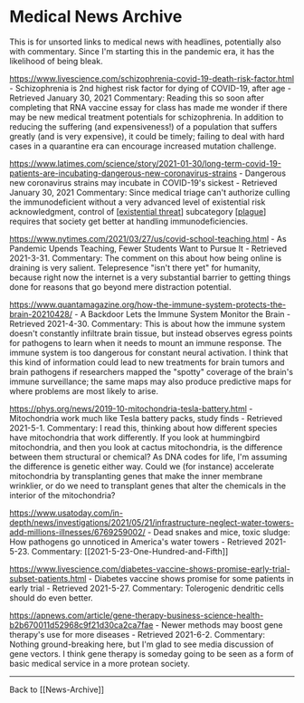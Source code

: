 # Medical News Archive

This is for unsorted links to medical news with headlines, potentially also with commentary.  Since I'm starting this in the pandemic era, it has the likelihood of being bleak.

https://www.livescience.com/schizophrenia-covid-19-death-risk-factor.html - Schizophrenia is 2nd highest risk factor for dying of COVID-19, after age - Retrieved January 30, 2021
Commentary:  Reading this so soon after completing that RNA vaccine essay for class has made me wonder if there may be new medical treatment potentials for schizophrenia.  In addition to reducing the suffering (and expensiveness!) of a population that suffers greatly (and is very expensive), it could be timely; failing to deal with hard cases in a quarantine era can encourage increased mutation challenge.

https://www.latimes.com/science/story/2021-01-30/long-term-covid-19-patients-are-incubating-dangerous-new-coronavirus-strains - Dangerous new coronavirus strains may incubate in COVID-19's sickest - Retrieved January 30, 2021
Commentary:  Since medical triage can't authorize culling the immunodeficient without a very advanced level of existential risk acknowledgment, control of [[existential threat]] subcategory [[plague]] requires that society get better at handling immunodeficiencies.

https://www.nytimes.com/2021/03/27/us/covid-school-teaching.html - As Pandemic Upends Teaching, Fewer Students Want to Pursue It - Retrieved 2021-3-31.
Commentary:  The comment on this about how being online is draining is very salient.  Telepresence "isn't there yet" for humanity, because right now the internet is a very substantial barrier to getting things done for reasons that go beyond mere distraction potential.

https://www.quantamagazine.org/how-the-immune-system-protects-the-brain-20210428/ - A Backdoor Lets the Immune System Monitor the Brain - Retrieved 2021-4-30.  Commentary:  This is about how the immune system doesn't constantly infiltrate brain tissue, but instead observes egress points for pathogens to learn when it needs to mount an immune response.  The immune system is too dangerous for constant neural activation.  I think that this kind of information could lead to new treatments for brain tumors and brain pathogens if researchers mapped the "spotty" coverage of the brain's immune surveillance; the same maps may also produce predictive maps for where problems are most likely to arise.

https://phys.org/news/2019-10-mitochondria-tesla-battery.html - Mitochondria work much like Tesla battery packs, study finds - Retrieved 2021-5-1.  Commentary:  I read this, thinking about how different species have mitochondria that work differently.  If you look at hummingbird mitochondria, and then you look at cactus mitochondria, is the difference between them structural or chemical?  As DNA codes for life, I'm assuming the difference is genetic either way.  Could we (for instance) accelerate mitochondria by transplanting genes that make the inner membrane wrinklier, or do we need to transplant genes that alter the chemicals in the interior of the mitochondria?

https://www.usatoday.com/in-depth/news/investigations/2021/05/21/infrastructure-neglect-water-towers-add-millions-illnesses/6769259002/ - Dead snakes and mice, toxic sludge: How pathogens go unnoticed in America's water towers - Retrieved 2021-5-23.  Commentary:  [[2021-5-23-One-Hundred-and-Fifth]]

https://www.livescience.com/diabetes-vaccine-shows-promise-early-trial-subset-patients.html - Diabetes vaccine shows promise for some patients in early trial - Retrieved 2021-5-27.  Commentary:  Tolerogenic dendritic cells should do even better.

https://apnews.com/article/gene-therapy-business-science-health-b2b670011d52968c9f21d30ca2ca7fae - Newer methods may boost gene therapy's use for more diseases - Retrieved 2021-6-2.  Commentary:  Nothing ground-breaking here, but I'm glad to see media discussion of gene vectors.  I think gene therapy is someday going to be seen as a form of basic medical service in a more protean society.

---
Back to [[News-Archive]]

[//begin]: # "Autogenerated link references for markdown compatibility"
[existential threat]: existential-threat.md "Existential Threat"
[plague]: plague.md "Plague"
[News Archive]: news-archive.md "News Archive"
[//end]: # "Autogenerated link references"